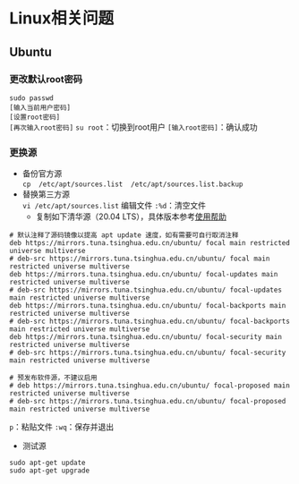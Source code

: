 # Linux相关问题
## Ubuntu
### 更改默认root密码
`sudo passwd`  
`[输入当前用户密码]`  
`[设置root密码]`  
`[再次输入root密码]`
`su root`：切换到root用户
`[输入root密码]`：确认成功
### 更换源
- 备份官方源  
`cp  /etc/apt/sources.list  /etc/apt/sources.list.backup`
- 替换第三方源  
`vi /etc/apt/sources.list`  编辑文件
`:%d`：清空文件  
  - 复制如下清华源（20.04 LTS），具体版本参考[使用帮助](https://mirror.tuna.tsinghua.edu.cn/help/ubuntu/)
```
# 默认注释了源码镜像以提高 apt update 速度，如有需要可自行取消注释
deb https://mirrors.tuna.tsinghua.edu.cn/ubuntu/ focal main restricted universe multiverse
# deb-src https://mirrors.tuna.tsinghua.edu.cn/ubuntu/ focal main restricted universe multiverse
deb https://mirrors.tuna.tsinghua.edu.cn/ubuntu/ focal-updates main restricted universe multiverse
# deb-src https://mirrors.tuna.tsinghua.edu.cn/ubuntu/ focal-updates main restricted universe multiverse
deb https://mirrors.tuna.tsinghua.edu.cn/ubuntu/ focal-backports main restricted universe multiverse
# deb-src https://mirrors.tuna.tsinghua.edu.cn/ubuntu/ focal-backports main restricted universe multiverse
deb https://mirrors.tuna.tsinghua.edu.cn/ubuntu/ focal-security main restricted universe multiverse
# deb-src https://mirrors.tuna.tsinghua.edu.cn/ubuntu/ focal-security main restricted universe multiverse

# 预发布软件源，不建议启用
# deb https://mirrors.tuna.tsinghua.edu.cn/ubuntu/ focal-proposed main restricted universe multiverse
# deb-src https://mirrors.tuna.tsinghua.edu.cn/ubuntu/ focal-proposed main restricted universe multiverse
```
`p`：粘贴文件
`:wq`：保存并退出
- 测试源
```
sudo apt-get update
sudo apt-get upgrade
```